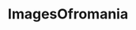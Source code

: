 ---
title: ImagesOfromania
crosslinks:
- Romania
- imagesofnetwork
- RoCirclejerk
- romania_ss
- europe
- pics
- RomaniaPorn
- RoAww
- EarthPorn
- rorep
- funny
- OldSchoolCool
- OrigamiAwesomeness
- RoCringe
- tattoos
- travel
- Stanga
- MapPorn
- mildlyinteresting
- HistoryPorn
---